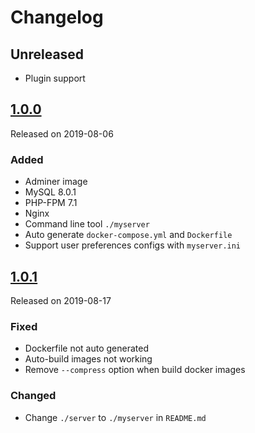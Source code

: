 # Changelog

## Unreleased
- Plugin support

## [1.0.0](#1.0.0)
Released on 2019-08-06
### Added
- Adminer image
- MySQL 8.0.1
- PHP-FPM 7.1
- Nginx
- Command line tool `./myserver`
- Auto generate `docker-compose.yml` and `Dockerfile` 
- Support user preferences configs with `myserver.ini`

## [1.0.1](#1.0.1)
Released on 2019-08-17
### Fixed
- Dockerfile not auto generated
- Auto-build images not working
- Remove `--compress` option when build docker images

### Changed
- Change `./server` to `./myserver` in `README.md`